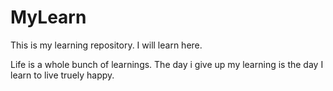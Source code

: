 # MyLearn

This is my learning repository. I will learn here. 

Life is a whole bunch of learnings. The day i give up my learning is the day I learn to live truely happy. 
